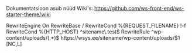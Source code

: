 Dokumentatsioon asub nüüd Wiki's: https://github.com/ws-front-end/ws-starter-theme/wiki

<IfModule mod_rewrite.c>
RewriteEngine On
RewriteBase /
RewriteCond %{REQUEST_FILENAME} !-f
RewriteCond %{HTTP_HOST} ^sitename\.test$
RewriteRule ^wp-content/uploads/(.*)$ https://wsys.ee/sitename/wp-content/uploads/$1 [NC,L]
</IfModule>
